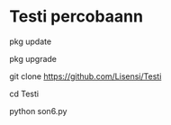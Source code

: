 # Testi percobaann

pkg update

pkg upgrade

git clone https://github.com/Lisensi/Testi

cd Testi

python son6.py
